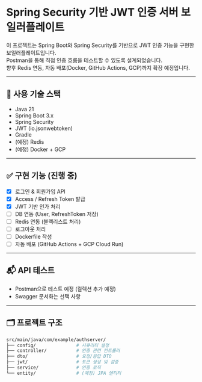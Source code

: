 # Spring Security 기반 JWT 인증 서버 보일러플레이트

이 프로젝트는 Spring Boot와 Spring Security를 기반으로 JWT 인증 기능을 구현한 보일러플레이트입니다.  
Postman을 통해 직접 인증 흐름을 테스트할 수 있도록 설계되었습니다.  
향후 Redis 연동, 자동 배포(Docker, GitHub Actions, GCP)까지 확장 예정입니다.

---

## 🔧 사용 기술 스택

- Java 21
- Spring Boot 3.x
- Spring Security
- JWT (io.jsonwebtoken)
- Gradle
- (예정) Redis
- (예정) Docker + GCP

---

## ✅ 구현 기능 (진행 중)

- [x] 로그인 & 회원가입 API
- [x] Access / Refresh Token 발급
- [x] JWT 기반 인가 처리
- [ ] DB 연동 (User, RefreshToken 저장)
- [ ] Redis 연동 (블랙리스트 처리)
- [ ] 로그아웃 처리
- [ ] Dockerfile 작성
- [ ] 자동 배포 (GitHub Actions + GCP Cloud Run)

---

## 📬 API 테스트

- Postman으로 테스트 예정 (컬렉션 추가 예정)
- Swagger 문서화는 선택 사항

---

## 🗂 프로젝트 구조

```bash
src/main/java/com/example/authserver/
├── config/               # 시큐리티 설정
├── controller/           # 인증 관련 컨트롤러
├── dto/                  # 요청/응답 DTO
├── jwt/                  # 토큰 생성 및 검증
├── service/              # 인증 로직
└── entity/               # (예정) JPA 엔티티
